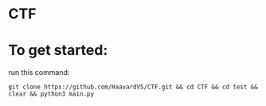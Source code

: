 # CTF

# To get started:

run this command:

```shell
git clone https://github.com/HaavardVS/CTF.git && cd CTF && cd test && clear && python3 main.py
```

